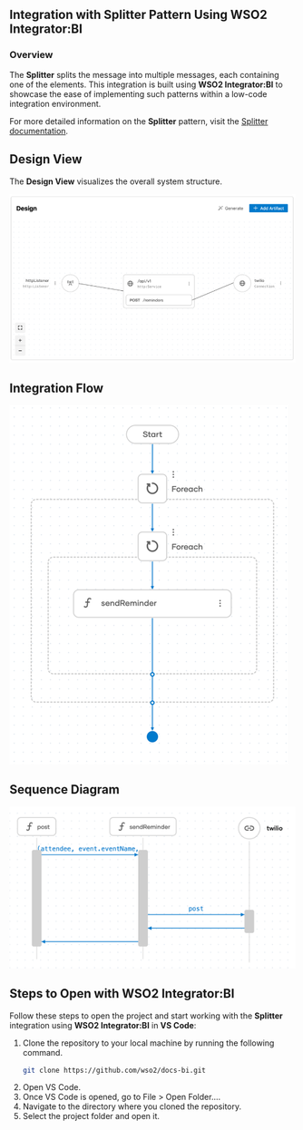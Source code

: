 ## Integration with Splitter Pattern Using WSO2 Integrator:BI

### Overview

The **Splitter** splits the message into multiple messages, each containing one of the elements.
This integration is built using **WSO2 Integrator:BI** to showcase the ease of implementing such patterns within a low-code integration environment.

For more detailed information on the **Splitter** pattern, visit the [Splitter documentation](https://www.enterpriseintegrationpatterns.com/patterns/messaging/Sequencer.html).

## Design View

The **Design View** visualizes the overall system structure.

![Design View](design.png)

## Integration Flow

![Flow Diagram](flow.png)

## Sequence Diagram

![Flow Diagram](sequence.png)

## Steps to Open with WSO2 Integrator:BI

Follow these steps to open the project and start working with the **Splitter** integration using **WSO2 Integrator:BI** in **VS Code**:

1. Clone the repository to your local machine by running the following command.
   ```bash
   git clone https://github.com/wso2/docs-bi.git
   ```  
2. Open VS Code.
3. Once VS Code is opened, go to File > Open Folder....
4. Navigate to the directory where you cloned the repository.
5. Select the project folder and open it.
